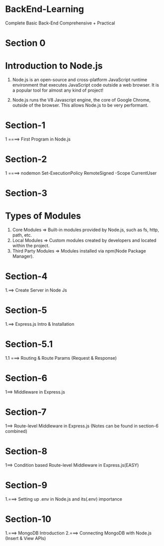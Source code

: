 # BackEnd-Learning

Complete Basic Back-End Comprehensive + Practical

# Section 0

# Introduction to Node.js

1. Node.js is an open-source and cross-platform JavaScript runtime environment that executes JavaScript code outside a web browser. It is a popular tool for almost any kind of project!

2. Node.js runs the V8 Javascript engine, the core of Google Chrome, outside of the browser. This allows Node.js to be very performant.

# Section-1

1 ====> First Program in Node.js

# Section-2

1 ====> nodemon
Set-ExecutionPolicy RemoteSigned -Scope CurrentUser

# Section-3

# Types of Modules

1. Core Modules
   => Built-in modules provided by Node.js, such as fs, http, path, etc.
2. Local Modules
   => Custom modules created by developers and located within the project.
3. Third Party Modules
   => Modules installed via npm(Node Package Manager).

# Section-4

1.==> Create Server in Node Js

# Section-5

1.==> Express.js Intro & Installation

# Section-5.1

1.1 ===> Routing & Route Params (Request & Response)

# Section-6

1==> Middleware in Express.js

# Section-7
1==> Route-level Middleware in Express.js (Notes can be found in section-6 combined)

# Section-8
1==> Condition based  Route-level Middleware in Express.js(EASY)


# Section-9
1.===> Setting up .env in Node.js and its(.env) importance


# Section-10
1.===> MongoDB Introduction
2.===> Connecting MongoDB with Node.js (Insert & View APIs)